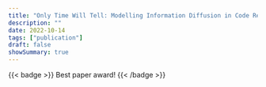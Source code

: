 ```yaml
---
title: "Only Time Will Tell: Modelling Information Diffusion in Code Review With Time-Varying Hypergraphs"
description: ""
date: 2022-10-14
tags: ["publication"]
draft: false
showSummary: true
---
```


{{< badge >}}
Best paper award!
{{< /badge >}}